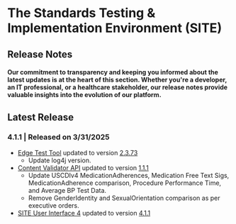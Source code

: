 # The Standards Testing & Implementation Environment (SITE)

## Release Notes

#### Our commitment to transparency and keeping you informed about the latest updates is at the heart of this section. Whether you're a developer, an IT professional, or a healthcare stakeholder, our release notes provide valuable insights into the evolution of our platform.

## Latest Release
### 4.1.1 | Released on 3/31/2025
* [Edge Test Tool](https://github.com/onc-healthit/ett) updated to version [2.3.73](x)
	* Update log4j version.
* [Content Validator API](https://github.com/onc-healthit/content-validator-api) updated to version [1.1.1](x)
	* Update USCDIv4 MedicationAdherences, Medication Free Text Sigs, MedicationAdherence comparison, Procedure Performance Time, and Average BP Test Data.
	* Remove GenderIdentity and SexualOrientation comparison as per executive orders.
* [SITE User Interface 4](https://github.com/onc-healthit/site-ui-4) updated to version [4.1.1](x)
